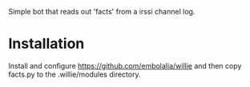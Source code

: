 Simple bot that reads out 'facts' from a irssi channel log.

# Installation

Install and configure https://github.com/embolalia/willie and then copy facts.py to the .willie/modules directory.
